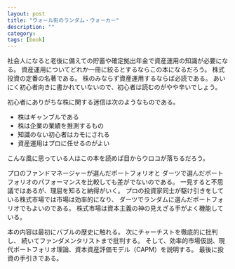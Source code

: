 ```yaml
---
layout: post
title: "ウォール街のランダム・ウォーカー"
description: ""
category: 
tags: [book]
---
```


社会人になると老後に備えての貯蓄や確定拠出年金で資産運用の知識が必要になる。
資産運用についてどれか一冊に絞るとするならこの本になるだろう。
株式投資の定番の名著である。
株のみならず資産運用するならば必読である。
あいにく初心者向きに書かれていないので、初心者は読むのがやや辛いでしょう。

初心者にありがちな株に関する迷信は次のようなものである。

* 株はギャンブルである
* 株は企業の業績を推測するもの
* 知識のない初心者はカモにされる
* 資産運用はプロに任せるのがよい

こんな風に思っている人はこの本を読めば目からウロコが落ちるだろう。

プロのファンドマネージャーが選んだポートフォリオと
ダーツで選んだポートフォリオのパフォーマンスを比較しても差がでないのである。
一見すると不思議ではあるが、理屈を知ると納得がいく。
プロの投資家同士が駆け引きをしている株式市場では市場は効率的になり、
ダーツでランダムに選んだポートフォリオでもよいのである。
株式市場は資本主義の神の見えざる手がよく機能している。

本の内容は最初にバブルの歴史に触れる。
次にチャーチストを徹底的に批判し、
続いてファンダメンタリストまで批判する。
そして、効率的市場仮説、現代ポートフォリオ理論、資本資産評価モデル（CAPM）を説明する。
最後に投資の手引きである。


